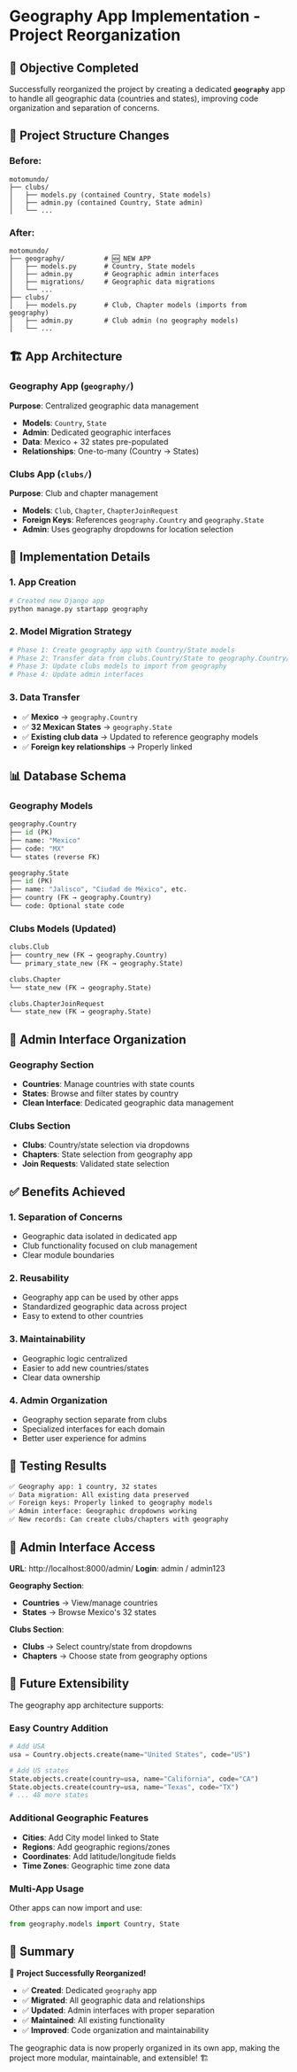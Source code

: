 # Geography App Implementation - Project Reorganization

## 🎯 **Objective Completed**

Successfully reorganized the project by creating a dedicated **`geography`** app to handle all geographic data (countries and states), improving code organization and separation of concerns.

## 📁 **Project Structure Changes**

### Before:

```
motomundo/
├── clubs/
│   ├── models.py (contained Country, State models)
│   ├── admin.py (contained Country, State admin)
│   └── ...
```

### After:

```
motomundo/
├── geography/          # 🆕 NEW APP
│   ├── models.py       # Country, State models
│   ├── admin.py        # Geographic admin interfaces
│   ├── migrations/     # Geographic data migrations
│   └── ...
├── clubs/
│   ├── models.py       # Club, Chapter models (imports from geography)
│   ├── admin.py        # Club admin (no geography models)
│   └── ...
```

## 🏗️ **App Architecture**

### Geography App (`geography/`)

**Purpose**: Centralized geographic data management

- **Models**: `Country`, `State`
- **Admin**: Dedicated geographic interfaces
- **Data**: Mexico + 32 states pre-populated
- **Relationships**: One-to-many (Country → States)

### Clubs App (`clubs/`)

**Purpose**: Club and chapter management

- **Models**: `Club`, `Chapter`, `ChapterJoinRequest`
- **Foreign Keys**: References `geography.Country` and `geography.State`
- **Admin**: Uses geography dropdowns for location selection

## 🔧 **Implementation Details**

### 1. App Creation

```bash
# Created new Django app
python manage.py startapp geography
```

### 2. Model Migration Strategy

```python
# Phase 1: Create geography app with Country/State models
# Phase 2: Transfer data from clubs.Country/State to geography.Country/State
# Phase 3: Update clubs models to import from geography
# Phase 4: Update admin interfaces
```

### 3. Data Transfer

- ✅ **Mexico** → `geography.Country`
- ✅ **32 Mexican States** → `geography.State`
- ✅ **Existing club data** → Updated to reference geography models
- ✅ **Foreign key relationships** → Properly linked

## 📊 **Database Schema**

### Geography Models

```python
geography.Country
├── id (PK)
├── name: "Mexico"
├── code: "MX"
└── states (reverse FK)

geography.State
├── id (PK)
├── name: "Jalisco", "Ciudad de México", etc.
├── country (FK → geography.Country)
└── code: Optional state code
```

### Clubs Models (Updated)

```python
clubs.Club
├── country_new (FK → geography.Country)
└── primary_state_new (FK → geography.State)

clubs.Chapter
└── state_new (FK → geography.State)

clubs.ChapterJoinRequest
└── state_new (FK → geography.State)
```

## 🎨 **Admin Interface Organization**

### Geography Section

- **Countries**: Manage countries with state counts
- **States**: Browse and filter states by country
- **Clean Interface**: Dedicated geographic data management

### Clubs Section

- **Clubs**: Country/state selection via dropdowns
- **Chapters**: State selection from geography app
- **Join Requests**: Validated state selection

## ✅ **Benefits Achieved**

### 1. **Separation of Concerns**

- Geographic data isolated in dedicated app
- Club functionality focused on club management
- Clear module boundaries

### 2. **Reusability**

- Geography app can be used by other apps
- Standardized geographic data across project
- Easy to extend to other countries

### 3. **Maintainability**

- Geographic logic centralized
- Easier to add new countries/states
- Clear data ownership

### 4. **Admin Organization**

- Geography section separate from clubs
- Specialized interfaces for each domain
- Better user experience for admins

## 🧪 **Testing Results**

```bash
✅ Geography app: 1 country, 32 states
✅ Data migration: All existing data preserved
✅ Foreign keys: Properly linked to geography models
✅ Admin interface: Geographic dropdowns working
✅ New records: Can create clubs/chapters with geography
```

## 📱 **Admin Interface Access**

**URL**: http://localhost:8000/admin/
**Login**: admin / admin123

**Geography Section**:

- **Countries** → View/manage countries
- **States** → Browse Mexico's 32 states

**Clubs Section**:

- **Clubs** → Select country/state from dropdowns
- **Chapters** → Choose state from geography options

## 🚀 **Future Extensibility**

The geography app architecture supports:

### Easy Country Addition

```python
# Add USA
usa = Country.objects.create(name="United States", code="US")

# Add US states
State.objects.create(country=usa, name="California", code="CA")
State.objects.create(country=usa, name="Texas", code="TX")
# ... 48 more states
```

### Additional Geographic Features

- **Cities**: Add City model linked to State
- **Regions**: Add geographic regions/zones
- **Coordinates**: Add latitude/longitude fields
- **Time Zones**: Geographic time zone data

### Multi-App Usage

Other apps can now import and use:

```python
from geography.models import Country, State
```

## 📝 **Summary**

🎉 **Project Successfully Reorganized!**

- ✅ **Created**: Dedicated `geography` app
- ✅ **Migrated**: All geographic data and relationships
- ✅ **Updated**: Admin interfaces with proper separation
- ✅ **Maintained**: All existing functionality
- ✅ **Improved**: Code organization and maintainability

The geographic data is now properly organized in its own app, making the project more modular, maintainable, and extensible! 🏗️
